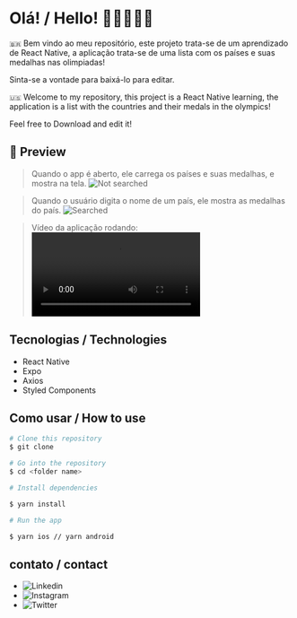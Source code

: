 # Olá! / Hello! 👋🇧🇷🇺🇸

`🇧🇷` Bem vindo ao meu repositório, este projeto trata-se de um aprendizado de React Native, a aplicação trata-se de uma lista com os países e suas medalhas nas olimpiadas!

Sinta-se a vontade para baixá-lo para editar.

`🇺🇸` Welcome to my repository, this project is a React Native learning, the application is a list with the countries and their medals in the olympics!


Feel free to Download and edit it!

## 📱 Preview

> Quando o app é aberto, ele carrega os países e suas medalhas, e mostra na tela.
![Not searched](https://i.imgur.com/8A3TNlU.jpg)

> Quando o usuário digita o nome de um país, ele mostra as medalhas do país.
![Searched](https://i.imgur.com/Z2CRiLg.jpg)

> Vídeo da aplicação rodando:
![Video](https://i.imgur.com/4KlwipM.mp4)

## Tecnologias / Technologies

- React Native
- Expo
- Axios
- Styled Components

## Como usar / How to use

```bash
# Clone this repository
$ git clone

# Go into the repository
$ cd <folder name>

# Install dependencies

$ yarn install

# Run the app

$ yarn ios // yarn android

```

## contato / contact

- ![Linkedin](https://www.linkedin.com/in/felipe-holanda-534434244/)
- ![Instagram](https://www.instagram.com/felipe.nether/)
- ![Twitter](https://twitter.com/Felipe_nether)